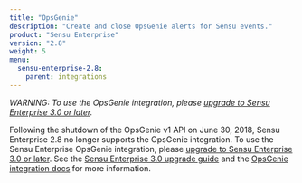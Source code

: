 ```yaml
---
title: "OpsGenie"
description: "Create and close OpsGenie alerts for Sensu events."
product: "Sensu Enterprise"
version: "2.8"
weight: 5
menu:
  sensu-enterprise-2.8:
    parent: integrations
---
```


_WARNING: To use the OpsGenie integration, please [upgrade to Sensu Enterprise 3.0 or later][1]._

Following the shutdown of the OpsGenie v1 API on June 30, 2018, Sensu Enterprise 2.8 no longer supports the OpsGenie integration.
To use the Sensu Enterprise OpsGenie integration, please [upgrade to Sensu Enterprise 3.0 or later][1].
See the [Sensu Enterprise 3.0 upgrade guide][1] and the [OpsGenie integration docs][2] for more information.

[1]: /sensu-enterprise/3.0/upgrading
[2]: /sensu-enterprise/3.0/integrations/opsgenie
